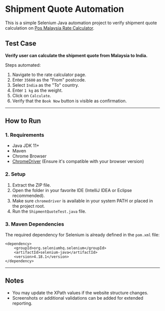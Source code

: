 # Shipment Quote Automation

This is a simple Selenium Java automation project to verify shipment quote calculation on [Pos Malaysia Rate Calculator](https://pos.com.my/send/ratecalculator).

## Test Case

**Verify user can calculate the shipment quote from Malaysia to India.**

Steps automated:
1. Navigate to the rate calculator page.
2. Enter `35600` as the "From" postcode.
3. Select `India` as the "To" country.
4. Enter `1 kg` as the weight.
5. Click on `Calculate`.
6. Verify that the `Book Now` button is visible as confirmation.

---

## How to Run

### 1. Requirements

- Java JDK 11+
- Maven
- Chrome Browser
- [ChromeDriver](https://sites.google.com/a/chromium.org/chromedriver/) (Ensure it's compatible with your browser version)

### 2. Setup

1. Extract the ZIP file.
2. Open the folder in your favorite IDE (IntelliJ IDEA or Eclipse recommended).
3. Make sure `chromedriver` is available in your system PATH or placed in the project root.
4. Run the `ShipmentQuoteTest.java` file.

### 3. Maven Dependencies

The required dependency for Selenium is already defined in the `pom.xml` file:
```
<dependency>
    <groupId>org.seleniumhq.selenium</groupId>
    <artifactId>selenium-java</artifactId>
    <version>4.18.1</version>
</dependency>
```

---

## Notes

- You may update the XPath values if the website structure changes.
- Screenshots or additional validations can be added for extended reporting.